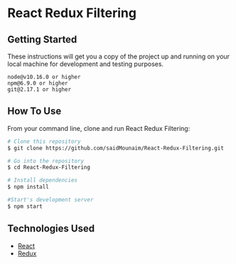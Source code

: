 # React Redux Filtering

## Getting Started

These instructions will get you a copy of the project up and running on your local machine for development and testing purposes.

```
node@v10.16.0 or higher
npm@6.9.0 or higher
git@2.17.1 or higher
```

## How To Use

From your command line, clone and run React Redux Filtering:

```bash
# Clone this repository
$ git clone https://github.com/saidMounaim/React-Redux-Filtering.git

# Go into the repository
$ cd React-Redux-Filtering

# Install dependencies
$ npm install

#Start's development server
$ npm start
```

## Technologies Used

-   [React](https://reactjs.org/)
-   [Redux](https://redux.js.org/)
